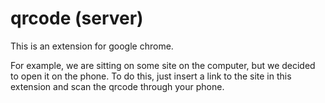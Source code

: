 # qrcode (server)

This is an extension for google chrome.

For example, we are sitting on some site on the computer, but we decided to open it on the phone. To do this, just insert a link to the site in this extension and scan the qrcode through your phone.
